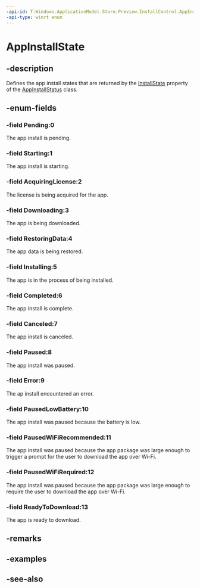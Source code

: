 ```yaml
---
-api-id: T:Windows.ApplicationModel.Store.Preview.InstallControl.AppInstallState
-api-type: winrt enum
---
```


<!-- Enumeration syntax
public enum Windows.ApplicationModel.Store.Preview.InstallControl.AppInstallState : int
-->

# AppInstallState

## -description
Defines the app install states that are returned by the [InstallState](appinstallstate.md) property of the [AppInstallStatus](appinstallstatus.md) class.

## -enum-fields
### -field Pending:0
The app install is pending.

### -field Starting:1
The app install is starting.

### -field AcquiringLicense:2
The license is being acquired for the app.

### -field Downloading:3
The app is being downloaded.

### -field RestoringData:4
The app data is being restored.

### -field Installing:5
The app is in the process of being installed.

### -field Completed:6
The app install is complete.

### -field Canceled:7
The app install is canceled.

### -field Paused:8
The app install was paused.

### -field Error:9
The ap install encountered an error.

### -field PausedLowBattery:10
The app install was paused because the battery is low.

### -field PausedWiFiRecommended:11
The app install was paused because the app package was large enough to trigger a prompt for the user to download the app over Wi-Fi.

### -field PausedWiFiRequired:12
The app install was paused because the app package was large enough to require the user to download the app over Wi-Fi.

### -field ReadyToDownload:13
The app is ready to download.


## -remarks

## -examples

## -see-also